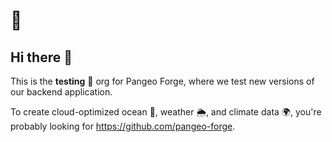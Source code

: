 # :construction:

## Hi there 👋

This is the  **testing** :construction_worker: org for Pangeo Forge,
where we test new versions of our backend application.

To create cloud-optimized ocean :ocean:, weather :sun_behind_rain_cloud:, and climate data :earth_africa:,
you're probably looking for https://github.com/pangeo-forge.

<!--

**Here are some ideas to get you started:**

🙋‍♀️ A short introduction - what is your organization all about?
🌈 Contribution guidelines - how can the community get involved?
👩‍💻 Useful resources - where can the community find your docs? Is there anything else the community should know?
🍿 Fun facts - what does your team eat for breakfast?
🧙 Remember, you can do mighty things with the power of [Markdown](https://docs.github.com/github/writing-on-github/getting-started-with-writing-and-formatting-on-github/basic-writing-and-formatting-syntax)
-->
